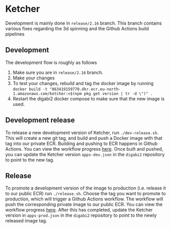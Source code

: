 # Ketcher

Development is mainly done in  `release/2.16` branch. This branch contains various fixes regarding the 3d spinning and the Github Actions build pipelines

## Development

The development flow is roughly as follows

1. Make sure you are in `release/2.16` branch.
2. Make your changes
3. To test your changes, rebuild and tag the docker image by running `docker build -t "863419159770.dkr.ecr.eu-north-1.amazonaws.com/ketcher:v$(npm pkg get version | tr -d \")" .`
4. Restart the digabi2 docker compose to make sure that the new image is used.

## Development release

To release a new development version of Ketcher, run `./dev-release.sh`. This will create a new git tag, and build and push a Docker image with that tag into our private ECR. Building and pushing to ECR happens in Github Actions. You can view the workflow progress [here](https://github.com/digabi/ketcher/actions/workflows/dev-release.yml). Once built and pushed, you can update the Ketcher version `apps-dev.json` in the `digabi2` repository to point to the new tag.

## Release

To promote a development version of the image to production (i.e. release it to our public ECR) run `./release.sh`. Choose the tag you want to promote to production, which will trigger a Github Actions workflow. The workflow will push the corresponding private image to our public ECR. You can view the workflow progress [here](https://github.com/digabi/ketcher/actions/workflows/manual-prod-release.yml). After this has completed, update the Ketcher version in `apps-prod.json` in the `digabi2` repository to point to the newly released image tag.